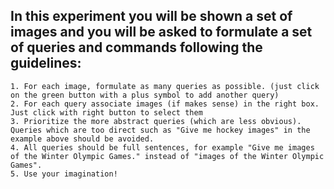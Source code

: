 <script> 
	document.getElementById("downloads").remove();
	document.getElementsByTagName("h2")[0].remove()

</script>

<script>
  window.dataLayer = window.dataLayer || [];
  function gtag(){dataLayer.push(arguments);}
  gtag('js', new Date());

  gtag('config', 'UA-109499596-1');
</script>

## In this experiment you will be shown a set of images and you will be asked to formulate a set of queries and commands following the guidelines:

    1. For each image, formulate as many queries as possible. (just click on the green button with a plus symbol to add another query)
    2. For each query associate images (if makes sense) in the right box. Just click with right button to select them
    3. Prioritize the more abstract queries (which are less obvious). Queries which are too direct such as "Give me hockey images" in the example above should be avoided.
    4. All queries should be full sentences, for example "Give me images of the Winter Olympic Games." instead of "images of the Winter Olympic Games".
    5. Use your imagination!
